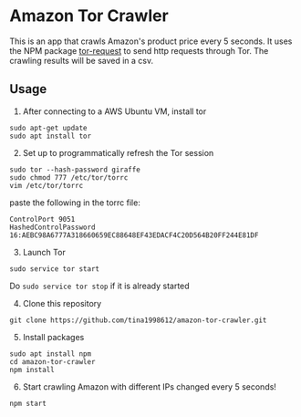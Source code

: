 # Amazon Tor Crawler

This is an app that crawls Amazon's product price every 5 seconds. It uses the NPM package [tor-request](https://github.com/talmobi/tor-request) to send http requests through Tor. The crawling results will be saved in a csv.

## Usage

1. After connecting to a AWS Ubuntu VM, install tor

```
sudo apt-get update
sudo apt install tor
```

2. Set up to programmatically refresh the Tor session

```
sudo tor --hash-password giraffe
sudo chmod 777 /etc/tor/torrc
vim /etc/tor/torrc
```

paste the following in the torrc file:

```
ControlPort 9051
HashedControlPassword 16:AEBC98A6777A318660659EC88648EF43EDACF4C20D564B20FF244E81DF
```

3. Launch Tor

```
sudo service tor start
```

Do `sudo service tor stop` if it is already started

4. Clone this repository

```
git clone https://github.com/tina1998612/amazon-tor-crawler.git
```

5. Install packages

```
sudo apt install npm
cd amazon-tor-crawler
npm install
```

6. Start crawling Amazon with different IPs changed every 5 seconds!

```
npm start
```
